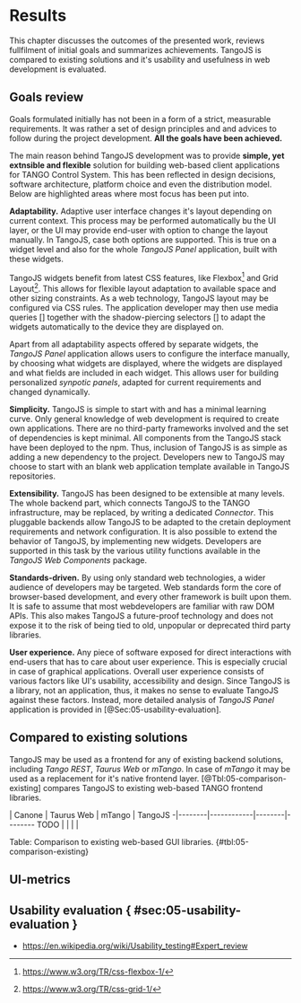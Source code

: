 # Results

This chapter discusses the outcomes of the presented work, reviews fullfilment
of initial goals and summarizes achievements. TangoJS is compared to existing
solutions and it's usability and usefulness in web development is evaluated.

## Goals review

Goals formulated initially has not been in a form of a strict, measurable
requirements. It was rather a set of design principles and and advices to
follow during the project development. **All the goals have been achieved.**

The main reason behind TangoJS development was to provide **simple, yet
extnsible and flexible** solution for building web-based client applications
for TANGO Control System. This has been reflected in design decisions, software
architecture, platform choice and even the distribution model. Below are
highlighted areas where most focus has been put into.

**Adaptability.**
Adaptive user interface changes it's layout depending on current context. This
process may be performed automatically bu the UI layer, or the UI may provide
end-user with option to change the layout manually. In TangoJS, case both
options are supported. This is true on a widget level and also for the whole
*TangoJS Panel* application, built with these widgets.

TangoJS widgets benefit from latest CSS features, like
Flexbox[^05-css-flexbox] and Grid Layout[^05-css-grid-layout]. This allows for
flexible layout adaptation to available space and other sizing constraints.
As a web technology, TangoJS layout may be configured via CSS rules. The
application developer may then use media queries [] together with the
shadow-piercing selectors [] to adapt the widgets automatically to the device
they are displayed on. 

[^05-css-flexbox]: <https://www.w3.org/TR/css-flexbox-1/>
[^05-css-grid-layout]: <https://www.w3.org/TR/css-grid-1/>

Apart from all adaptability aspects offered by separate widgets, the *TangoJS
Panel* application allows users to configure the interface manually, by
choosing what widgets are displayed, where the widgets are displayed and what
fields are included in each widget. This allows user for building personalized
*synpotic panels*, adapted for current requirements and changed dynamically.

**Simplicity.**
TangoJS is simple to start with and has a minimal learning curve. Only general
knowledge of web development is required to create own applications. There
are no third-party frameworks involved and the set of dependencies is kept
minimal. All components from the TangoJS stack have been deployed to the npm.
Thus, inclusion of TangoJS is as simple as adding a new dependency to the
project. Developers new to TangoJS may choose to start with an blank web
application template available in TangoJS repositories.

**Extensibility.**
TangoJS has been designed to be extensible at many levels. The whole backend
part, which connects TangoJS to the TANGO infrastructure, may be replaced, by
writing a dedicated *Connector*. This pluggable backends allow TangoJS to be
adapted to the cretain deployment requirements and network configuration.
It is also possible to extend the behavior of TangoJS, by implementing new
widgets. Developers are supported in this task by the various utility functions
available in the *TangoJS Web Components* package.

**Standards-driven.**
By using only standard web technologies, a wider audience of developers may be
targeted. Web standards form the core of browser-based development, and every
other framework is built upon them. It is safe to assume that most
webdevelopers are familiar with raw DOM APIs. This also makes TangoJS a
future-proof technology and does not expose it to the risk of being tied to
old, unpopular or deprecated third party libraries.

**User experience.**
Any piece of software exposed for direct interactions with end-users that has
to care about user experience. This is especially crucial in case of graphical
applications. Overall user experience consists of various factors like UI's
usability, accessibility and design. Since TangoJS is a library, not an
application, thus, it makes no sense to evaluate TangoJS against these factors.
Instead, more detailed analysis of *TangoJS Panel* application is provided in
[@Sec:05-usability-evaluation].

## Compared to existing solutions

TangoJS may be used as a frontend for any of existing backend solutions,
including *Tango REST*, *Taurus Web* or *mTango*. In case of *mTango* it may be
used as a replacement for it's native frontend layer.
[@Tbl:05-comparison-existing] compares TangoJS to existing web-based TANGO
frontend libraries.

 | Canone | Taurus Web | mTango | TangoJS
-|--------|------------|--------|--------
TODO | | | |

Table: Comparison to existing web-based GUI libraries. {#tbl:05-comparison-existing}

## UI-metrics

## Usability evaluation { #sec:05-usability-evaluation }

* <https://en.wikipedia.org/wiki/Usability_testing#Expert_review>